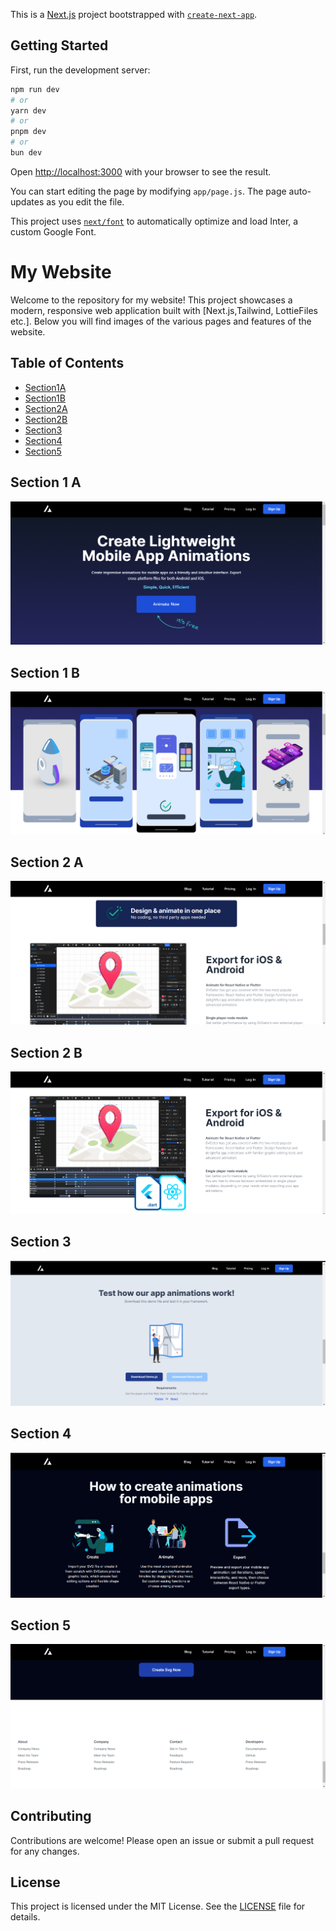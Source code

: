 This is a [Next.js](https://nextjs.org/) project bootstrapped with [`create-next-app`](https://github.com/vercel/next.js/tree/canary/packages/create-next-app).

## Getting Started

First, run the development server:

```bash
npm run dev
# or
yarn dev
# or
pnpm dev
# or
bun dev
```

Open [http://localhost:3000](http://localhost:3000) with your browser to see the result.

You can start editing the page by modifying `app/page.js`. The page auto-updates as you edit the file.

This project uses [`next/font`](https://nextjs.org/docs/basic-features/font-optimization) to automatically optimize and load Inter, a custom Google Font.

# My Website

Welcome to the repository for my website! This project showcases a modern, responsive web application built with [Next.js,Tailwind, LottieFiles etc.]. Below you will find images of the various pages and features of the website.

## Table of Contents

- [Section1A](#Section1A)
- [Section1B](#Section1B)
- [Section2A](#Section2A)
- [Section2B](#Section2B)
- [Section3](#Section3)
- [Section4](#Section4)
- [Section5](#Section5)


## Section 1 A

![Section 1 A](https://github.com/Moeez-Rajpoot/NextJs-Animated-Landingpage/blob/main/Images/Section1.png)

## Section 1 B

![Section 1 B](https://github.com/Moeez-Rajpoot/NextJs-Animated-Landingpage/blob/main/Images/Section1b.png)

## Section 2 A

![Section 2 A](https://github.com/Moeez-Rajpoot/NextJs-Animated-Landingpage/blob/main/Images/Section2.png)

## Section 2 B

![Section 2 B](https://github.com/Moeez-Rajpoot/NextJs-Animated-Landingpage/blob/main/Images/Section2b.png)

## Section 3

![Section 3](https://github.com/Moeez-Rajpoot/NextJs-Animated-Landingpage/blob/main/Images/Section3.png)

## Section 4

![Section 4](https://github.com/Moeez-Rajpoot/NextJs-Animated-Landingpage/blob/main/Images/Section4.png)

## Section 5

![Section 5](https://github.com/Moeez-Rajpoot/NextJs-Animated-Landingpage/blob/main/Images/Section5.png)

## Contributing

Contributions are welcome! Please open an issue or submit a pull request for any changes.

## License

This project is licensed under the MIT License. See the [LICENSE](LICENSE) file for details.
